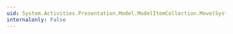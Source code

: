 ```yaml
---
uid: System.Activities.Presentation.Model.ModelItemCollection.Move(System.Int32,System.Int32)
internalonly: False
---
```


